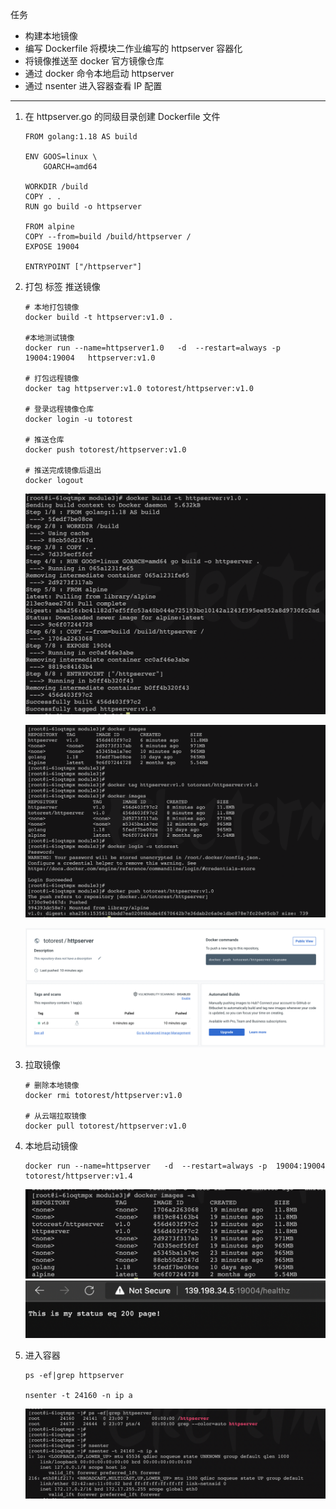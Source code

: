 任务

- 构建本地镜像
- 编写 Dockerfile 将模块二作业编写的 httpserver 容器化
- 将镜像推送至 docker 官方镜像仓库
- 通过 docker 命令本地启动 httpserver
- 通过 nsenter 进入容器查看 IP 配置

---

1. 在 httpserver.go 的同级目录创建 Dockerfile 文件
    
    ```docker
    FROM golang:1.18 AS build
    
    ENV GOOS=linux \
        GOARCH=amd64
    
    WORKDIR /build
    COPY . .
    RUN go build -o httpserver
    
    FROM alpine
    COPY --from=build /build/httpserver /
    EXPOSE 19004
    
    ENTRYPOINT ["/httpserver"]
    ```
    
2. 打包 标签 推送镜像
    
    ```docker
    # 本地打包镜像
    docker build -t httpserver:v1.0 .
    
    #本地测试镜像
    docker run --name=httpserver1.0   -d  --restart=always -p  19004:19004   httpserver:v1.0
    
    # 打包远程镜像
    docker tag httpserver:v1.0 totorest/httpserver:v1.0
    
    # 登录远程镜像仓库
    docker login -u totorest
    
    # 推送仓库
    docker push totorest/httpserver:v1.0
    
    # 推送完成镜像后退出
    docker logout
    ```
    
    ![docker build](./images/1.png)

    ![docker push](./images/2.png)
    
    ![dockerhub](./images/3.png)
    
3. 拉取镜像
    
    ```docker
    # 删除本地镜像
    docker rmi totorest/httpserver:v1.0
    
    # 从云端拉取镜像
    docker pull totorest/httpserver:v1.0
    ```
    
4. 本地启动镜像
    
    ```docker
    docker run --name=httpserver   -d  --restart=always -p  19004:19004   totorest/httpserver:v1.4
    ```
    
    ![docker images](./images/4.png)
    ![access httpserver](./images/6.png)

5. 进入容器
    
    ```docker
    ps -ef|grep httpserver
    
    nsenter -t 24160 -n ip a
    ```
    
    ![nsenter](./images/7.png)